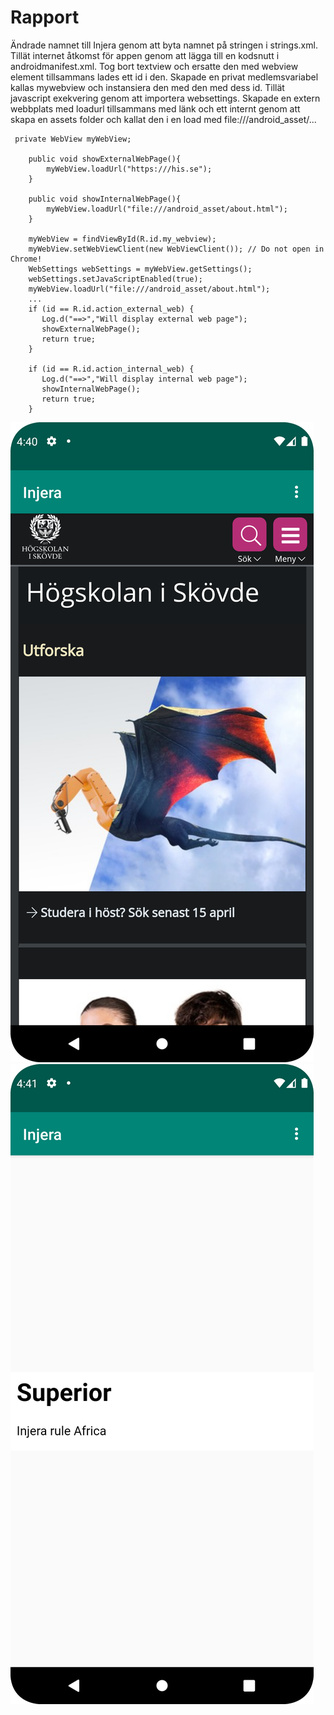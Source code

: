 
# Rapport

Ändrade namnet till Injera genom att byta namnet på stringen i strings.xml. 
Tillät internet åtkomst för appen genom att lägga till en kodsnutt i androidmanifest.xml. 
Tog bort textview och ersatte den med webview element tillsammans lades ett id i den. 
Skapade en privat medlemsvariabel kallas mywebview och instansiera den med den med dess id. 
Tillät javascript exekvering genom att importera websettings. 
Skapade en extern webbplats med loadurl tillsammans med länk och ett internt genom att skapa en assets folder och 
kallat den i en load med file:///android_asset/...

```
 private WebView myWebView;
 
    public void showExternalWebPage(){
        myWebView.loadUrl("https:///his.se");
    }

    public void showInternalWebPage(){
        myWebView.loadUrl("file:///android_asset/about.html");
    }
    
    myWebView = findViewById(R.id.my_webview);
    myWebView.setWebViewClient(new WebViewClient()); // Do not open in Chrome!
    WebSettings webSettings = myWebView.getSettings();
    webSettings.setJavaScriptEnabled(true);
    myWebView.loadUrl("file:///android_asset/about.html");
    ...
    if (id == R.id.action_external_web) {
       Log.d("==>","Will display external web page");
       showExternalWebPage();
       return true;
    }

    if (id == R.id.action_internal_web) {
       Log.d("==>","Will display internal web page");
       showInternalWebPage();
       return true;
    }
```

![](externtwebpage.png)
![](interntwebpage.png)


